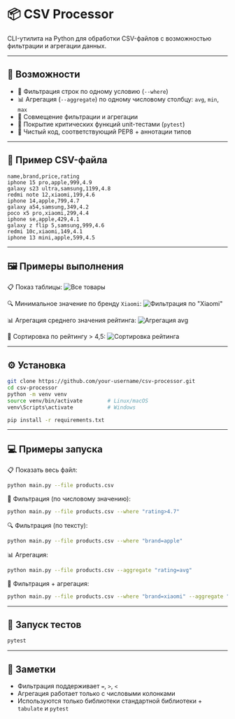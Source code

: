 # 📦 CSV Processor

CLI-утилита на Python для обработки CSV-файлов с возможностью фильтрации и агрегации данных.

---

## 🚀 Возможности

- 📌 Фильтрация строк по одному условию (`--where`)
- 📊 Агрегация (`--aggregate`) по одному числовому столбцу: `avg`, `min`, `max`
- 🧮 Совмещение фильтрации и агрегации
- 🧪 Покрытие критических функций unit-тестами (`pytest`)
- 🧹 Чистый код, соответствующий PEP8 + аннотации типов

---

## 📂 Пример CSV-файла

```csv
name,brand,price,rating
iphone 15 pro,apple,999,4.9
galaxy s23 ultra,samsung,1199,4.8
redmi note 12,xiaomi,199,4.6
iphone 14,apple,799,4.7
galaxy a54,samsung,349,4.2
poco x5 pro,xiaomi,299,4.4
iphone se,apple,429,4.1
galaxy z flip 5,samsung,999,4.6
redmi 10c,xiaomi,149,4.1
iphone 13 mini,apple,599,4.5
````
---

## 🖼 Примеры выполнения
📋 Показ таблицы:
![Все товары](Examples/Products.jpg)

🔍 Минимальное значение по бренду `Xiaomi`:
![Фильтрация по "Xiaomi" ](Examples/Min_rating_of_brand.jpg)

📊 Агрегация среднего значения рейтинга:
![Агрегация avg](Examples/Average_rating.jpg)

📑 Сортировка по рейтингу > 4,5:
![Сортировка рейтинга](Examples/Sort_more_than_4,5.jpg)

---

## ⚙️ Установка

```bash
git clone https://github.com/your-username/csv-processor.git
cd csv-processor
python -m venv venv
source venv/bin/activate        # Linux/macOS
venv\Scripts\activate           # Windows

pip install -r requirements.txt
```

---

## 💻 Примеры запуска

📋 Показать весь файл:

```bash
python main.py --file products.csv
```

🔎 Фильтрация (по числовому значению):

```bash
python main.py --file products.csv --where "rating>4.7"
```

🔍 Фильтрация (по тексту):

```bash
python main.py --file products.csv --where "brand=apple"
```

📊 Агрегация:

```bash
python main.py --file products.csv --aggregate "rating=avg"
```

🔀 Фильтрация + агрегация:

```bash
python main.py --file products.csv --where "brand=xiaomi" --aggregate "rating=min"
```

---

## 🧪 Запуск тестов

```bash
pytest
```

---

## 📌 Заметки

* Фильтрация поддерживает `=`, `>`, `<`
* Агрегация работает только с числовыми колонками
* Используются только библиотеки стандартной библиотеки + `tabulate` и `pytest`
```
